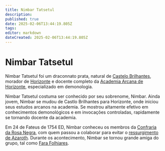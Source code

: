 ```yaml
---
title: Nimbar Tatsetul
description: 
published: true
date: 2025-02-06T13:44:19.805Z
tags: 
editor: markdown
dateCreated: 2025-02-06T13:44:19.805Z
---
```


# Nimbar Tatsetul
Nimbar Tatsetul foi um draconnato prata, natural de [Castelo Brilhantes](/lugares/plano-material/drafeon/sudoeste-de-drafeon/castelo-brilhantes), morador de [Horizonte](/lugares/plano-material/drafeon/sul-de-drafeon/horizonte) e docente completo da [Academia Arcana de Horizonte](/faccoes/nacoes/imperio-dragao/academia-arcana-de-horizonte), especializado em demonologia.

Nimbar Tatsetul costuma ser conhecido por seu sobrenome, Nimbar. Ainda jovem, Nimbar se mudou de Castlo Brilhantes para Horizonte, onde iniciou seus estudos arcanos na academia. Se mostrou altamente efetivo em conhecimentos demonológicos e em invocações controladas, rapidamente se tornando docente da academia.

Em 24 de Fateus de 1754 ED, Nimbar conheceu os membros da [Confraria da Rosa Negra](/faccoes/faccoes-independentes/confraria-da-rosa-negra), com quem passou a colaborar para evitar o [ressurgimento de Azaroth](/capitulos/capitulo-05-a-volta-de-azaroth). Durante os acontecimento, Nimbar se tornou grande amiga do grupo, tal como [Fara Folhiares](/individuos/farra-folhiares). 